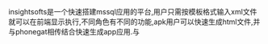 insightsofts是一个快速搭建mssql应用的平台,用户只需按模板格式输入xml文件
就可以在前端显示执行,不同角色有不同的功能,apk用户可以快速生成html文件,并
与phonegat相传结合快速生成app应用.与

